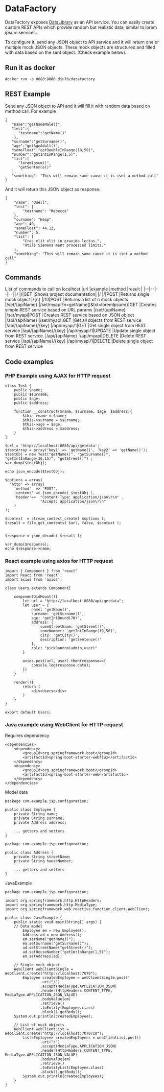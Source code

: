 
# DataFactory  
  
DataFactory exposes [DataLibrary](https://github.com/djulbicb/DataLibrary) as an API service. You can easily create custom REST APIs which provide random but realistic data, similar to lorem ipsum services.  
  
To configure it, send any JSON object to API service and it will return one or multiple mock JSON objects. These mock objects are structured and filled with data based on the sent object. (Check example below).

## Run it as docker
```
docker run -p 8080:8080 djulb/datafactory
```
  
## REST Example  
Send any JSON object to API and it will fill it with random data based on method call. For example  
```  
{
   "name":"getNameMale()",
   "test":{
      "testname":"getName()"
    },
   "surname":"getSurname()",
   "age":"getAgeAdult()",
   "someFloat":"getDoubleInRange(10,50)",
   "number":"getIntInRange(1,5)",
   "list":[
      "loremIpsum()",
      "getSentence()"
   ],
   "something": "This will remain same cause it is isnt a method call"
}
```  
And it will return this JSON object as response.
```  
{
    "name": "Odell",
    "test": {
        "testname": "Rebecca"
    },
    "surname": "Heap",
    "age": 49,
    "someFloat": 44.12,
    "number": 5,
    "list": [
        "Cras elit elit in gravida lectus.",
        "Utils Siemens ment processed limits."
    ],
    "something": "This will remain same cause it is isnt a method call"
}
```   
## Commands
List of commands to call on localhost
|url  |example  |method  |result  |
|--|--|--|--|
|/  |/|GET  |Shows project documentation|
|/  |/|POST  |Returns single mock object
|/{n}  |/10|POST  |Returns a list of n mock objects
|/set/{apiName}  |/set/myapi?n=getName()&txt=loremIpsum()|GET  |Creates simple REST service based on URL params
|/set/{apiName} |/set/myapi|POST  |Creates REST service based on JSON object
|/api/{apiName}  |/set/myapi|GET  |Get all objects from REST service
|/api/{apiName}/{key}  |/api/myapi/1|GET  |Get single object from REST service
|/api/{apiName}/{key}  |/api/myapi/1|UPDATE  |Update single object from REST service.
|/api/{apiName}  |/api/myapi|DELETE  |Delete REST service
|/api/{apiName}/{key}  |/api/myapi/1|DELETE  |Delete single object from REST service

## Code examples

### PHP  Example using AJAX for HTTP request
```
class Test {
	public $name;
	public $surname;
	public $age;
	public $address;

	function __construct($name, $surname, $age, $address){
		$this->name = $name;
		$this->surname = $surname;
		$this->age = $age;
		$this->address = $address;
	}
}

$url = 'http://localhost:8080/api/getdata';
$tastArray = array('key1' => 'getName()', 'key2' => 'getName()');
$testObj = new Test("getName()", "getSurname()", "getIntInRange(10,15)", "getStreet()") ;
var_dump($testObj);

echo json_encode($testObj);

$options = array(
  'http' => array(
    'method'  => 'POST',
    'content' => json_encode( $testObj ),
    'header'=>  "Content-Type: application/json\r\n" .
                "Accept: application/json\r\n"
    )
);

$context  = stream_context_create( $options );
$result = file_get_contents( $url, false, $context );


$response = json_decode( $result );

var_dump($response);
echo $response->name;
```
### React example using axios for HTTP request
```
import { Component } from "react"
import React from 'react';
import axios from 'axios';

class Users extends Component{

    componentDidMount(){
        let url = "http://localhost:8080/api/getdata";
        let user = {
            name: 'getName()',
            surname: 'getSurname()',
            age: 'getIntBound(70)',
            address: {
                someStreetName: 'getStreet()',
                someNumber: 'getIntInRange(10,50)',
                city: 'getCity()',
                description: 'getSentence()'
            },
            role: "pickRandom(admin,user)"
        }

        axios.post(url, user).then(response=>{
            console.log(response.data);
        })
    }

    render(){
        return (
            <div>Users</div>
        )
    }
}

export default Users;
```
### Java example using WebClient for HTTP request
Requires dependency
```
<dependencies>
    <dependency>
        <groupId>org.springframework.boot</groupId>
        <artifactId>spring-boot-starter-webflux</artifactId>
    </dependency>
    <dependency>
        <groupId>org.springframework.boot</groupId>
        <artifactId>spring-boot-starter-web</artifactId>
    </dependency>
</dependencies>    
```

Model data
```
package com.example.jsp.configuration;

public class Employee {
    private String name;
    private String surname;
    private Address address;
    
    ... getters and setters
}

package com.example.jsp.configuration;

public class Address {
    private String streetName;
    private String houseNumber;
    
    ... getters and setters
}
```
JavaExample
```
package com.example.jsp.configuration;

import org.springframework.http.HttpHeaders;
import org.springframework.http.MediaType;
import org.springframework.web.reactive.function.client.WebClient;

public class JavaExample {
    public static void main(String[] args) {
	// Data model
        Employee em = new Employee();
        Address ad = new Address();
        em.setName("getName()");
        em.setSurname("getSurname()");
        ad.setStreetName("getStreet()");
        ad.setHouseNumber("getIntInRange(1,5)");
        em.setAddress(ad);

	// Single mock object
	WebClient webClientSingle = WebClient.create("http://localhost:7070");
        Employee createdEmployee = webClientSingle.post()
                .uri("/")
                .accept(MediaType.APPLICATION_JSON)
                .header(HttpHeaders.CONTENT_TYPE, MediaType.APPLICATION_JSON_VALUE)
                .bodyValue(em)
                .retrieve()
                .toEntity(Employee.class)
                .block().getBody();
	System.out.println(createdEmployee);
	
	// List of mock objects
	WebClient webClientList = WebClient.create("http://localhost:7070/10");
        List<Employee> createdEmployees = webClientList.post()
                .uri("/")
                .accept(MediaType.APPLICATION_JSON)
                .header(HttpHeaders.CONTENT_TYPE, MediaType.APPLICATION_JSON_VALUE)
                .bodyValue(em)
                .retrieve()
                .toEntityList(Employee.class)
                .block().getBody();
        System.out.println(createdEmployees);
    }
}
```
